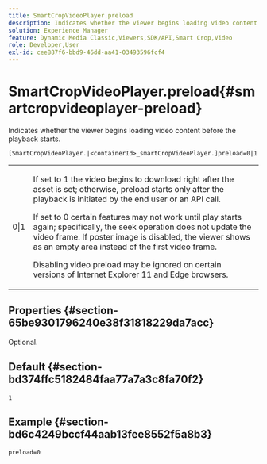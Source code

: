 ```yaml
---
title: SmartCropVideoPlayer.preload
description: Indicates whether the viewer begins loading video content before the playback starts.
solution: Experience Manager
feature: Dynamic Media Classic,Viewers,SDK/API,Smart Crop,Video
role: Developer,User
exl-id: cee887f6-bbd9-46dd-aa41-03493596fcf4
---
```

# SmartCropVideoPlayer.preload{#smartcropvideoplayer-preload}

Indicates whether the viewer begins loading video content before the playback starts.

 `[SmartCropVideoPlayer.|<containerId>_smartCropVideoPlayer.]preload=0|1`

<table id="table_AE7AAFA9B4374E31B51D06511EB96401"> 
 <tbody> 
  <tr> 
   <td colname="col1"> <p> <span class="codeph"> 0|1 </span> </p> </td> 
   <td colname="col2"> <p> If set to <span class="codeph"> 1 </span> the video begins to download right after the asset is set; otherwise, preload starts only after the playback is initiated by the end user or an API call. </p> <p>If set to <span class="codeph"> 0 </span> certain features may not work until play starts again; specifically, the seek operation does not update the video frame. If poster image is disabled, the viewer shows as an empty area instead of the first video frame. </p> <p>Disabling video preload may be ignored on certain versions of Internet Explorer 11 and Edge browsers. </p> </td> 
  </tr> 
 </tbody> 
</table>

## Properties {#section-65be9301796240e38f31818229da7acc}

Optional.

## Default {#section-bd374ffc5182484faa77a7a3c8fa70f2}

`1`

## Example {#section-bd6c4249bccf44aab13fee8552f5a8b3}

`preload=0`
